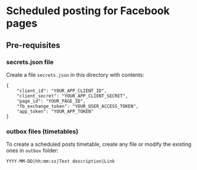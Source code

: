 # Scheduled posting for Facebook pages

## Pre-requisites

### secrets.json file

Create a file `secrets.json` in this directory with contents:

```
{
    "client_id": "YOUR_APP_CLIENT_ID",
    "client_secret": "YOUR_APP_CLIENT_SECRET",
    "page_id": "YOUR_PAGE_ID",
    "fb_exchange_token": "YOUR_USER_ACCESS_TOKEN",
    "app_token": "YOUR_APP_TOKEN"
}
```

### outbox files (timetables)

To create a scheduled posts timetable, create any file or modify the existing ones in `outbox` folder:

```
YYYY-MM-DD|hh:mm:ss|Text description|Link
```